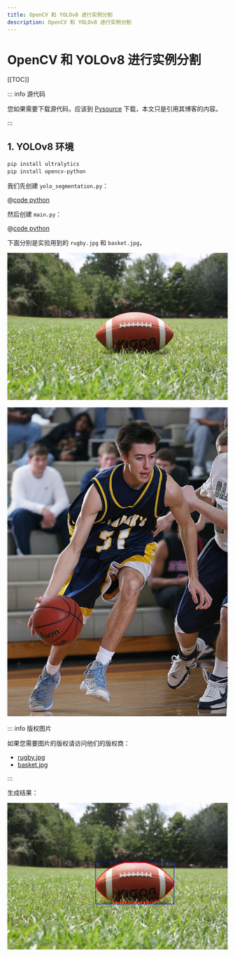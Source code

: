 ```yaml
---
title: OpenCV 和 YOLOv8 进行实例分割
description: OpenCV 和 YOLOv8 进行实例分割
---
```


# OpenCV 和 YOLOv8 进行实例分割

[[TOC]]

::: info 源代码

您如果需要下载源代码，应该到 [Pysource](https://pysource.com/2023/02/21/yolo-v8-segmentation) 下载，本文只是引用其博客的内容。

:::

## 1. YOLOv8 环境

```bash
pip install ultralytics
pip install opencv-python
```

我们先创建 `yolo_segmentation.py`：

@[code python](./src/yolo_segmentation.py)

然后创建 `main.py`：

@[code python](./src/main.py)

下面分别是实验用到的 `rugby.jpg` 和 `basket.jpg`，

![rugby.jpg](./images/rugby.jpg)

![basket.jpg](./images/basket.jpg)

::: info 版权图片

如果您需要图片的版权请访问他们的版权商：
- [rugby.jpg](https://www.pexels.com/it-it/foto/kigoa-football-su-erba-verde-durante-il-giorno-209956/)
- [basket.jpg](https://www.pexels.com/it-it/foto/uomo-che-gioca-a-basket-267761/)

:::

生成结果：

![](./images/res.jpg)
